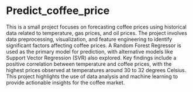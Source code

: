 # Predict_coffee_price
This is a small project focuses on forecasting coffee prices using historical data related to temperature, gas prices, and oil prices. The project involves data preprocessing, visualization, and feature engineering to identify significant factors affecting coffee prices. A Random Forest Regressor is used as the primary model for prediction, with alternative models like Support Vector Regression (SVR) also explored. Key findings include a positive correlation between temperature and coffee prices, with the highest prices observed at temperatures around 30 to 32 degrees Celsius. This project highlights the use of data analysis and machine learning to provide actionable insights for the coffee market.
